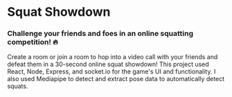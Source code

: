 # Squat Showdown 
### Challenge your friends and foes in an online squatting competition! ️‍🔥

Create a room or join a room to hop into a video call with your friends and defeat them in a 30-second online squat showdown! This project used React, Node, Express, and socket.io for the game's UI and functionality. I also used Mediapipe to detect and extract pose data to automatically detect squats.  
